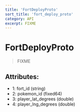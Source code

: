 ```yaml
---
title: 'FortDeployProto'
sort_title: 'fort_deploy_proto'
category: API
excerpt: FIXME
---
```


# FortDeployProto

> FIXME

## Attributes:

- 1: fort_id (string)
- 2: pokemon_id (fixed64)
- 3: player_lat_degrees (double)
- 4: player_lng_degrees (double)
